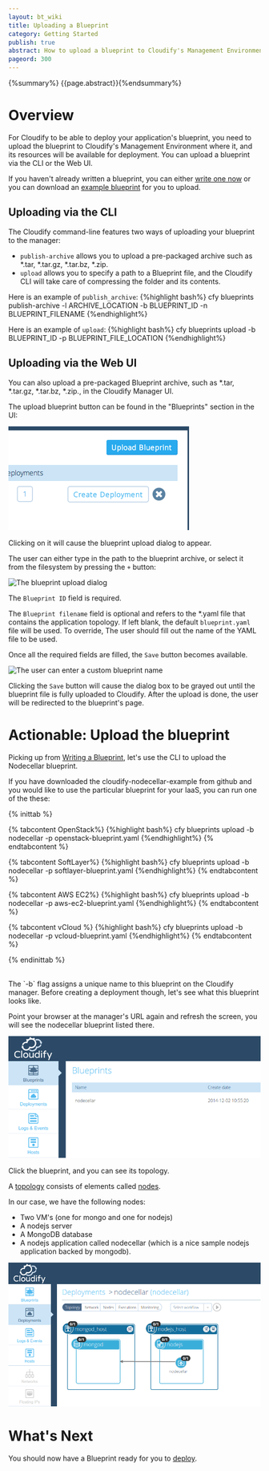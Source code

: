 ```yaml
---
layout: bt_wiki
title: Uploading a Blueprint
category: Getting Started
publish: true
abstract: How to upload a blueprint to Cloudify's Management Environment
pageord: 300
---
```

{%summary%} {{page.abstract}}{%endsummary%}

# Overview

For Cloudify to be able to deploy your application's blueprint, you need to upload the blueprint to Cloudify's Management Environment where it, and its resources will be available for deployment. You can upload a blueprint via the CLI or the Web UI.

If you haven't already written a blueprint, you can either [write one now](getting-started-write-bluerpint.html) or you can download an [example blueprint](https://github.com/cloudify-cosmo/cloudify-nodecellar-example) for you to upload.

## Uploading via the CLI

The Cloudify command-line features two ways of uploading your blueprint to the manager:

 * `publish-archive` allows you to upload a pre-packaged archive such as *.tar, *.tar.gz, *.tar.bz, *.zip.
 * `upload` allows you to specify a path to a Blueprint file, and the Cloudify CLI will take care of compressing the folder and its contents.

Here is an example of `publish_archive`:
{%highlight bash%}
cfy blueprints publish-archive -l ARCHIVE_LOCATION -b BLUEPRINT_ID -n BLUEPRINT_FILENAME
{%endhighlight%}

Here is an example of `upload`:
{%highlight bash%}
cfy blueprints upload -b BLUEPRINT_ID -p BLUEPRINT_FILE_LOCATION
{%endhighlight%}


## Uploading via the Web UI

You can also upload a pre-packaged Blueprint archive, such as *.tar, *.tar.gz, *.tar.bz, *.zip., in the Cloudify Manager UI.

The upload blueprint button can be found in the "Blueprints" section in the UI:

![The blueprint upload button](/guide/images/ui/ui_upload_blueprint_button.png)

Clicking on it will cause the blueprint upload dialog to appear.

The user can either type in the path to the blueprint archive, or select it from the filesystem by pressing the `+` button:

![The blueprint upload dialog](/guide/images/ui/ui-upload-blueprint.png)

The `Blueprint ID` field is required.

The `Blueprint filename` field is optional and refers to the *.yaml file that contains the application topology. If left blank, the default `blueprint.yaml` file will be used. To override, The user should fill out the name of the YAML file to be used.

Once all the required fields are filled, the `Save` button becomes available.

![The user can enter a custom blueprint name](/guide/images/ui/ui-upload-blueprint-with-input.png)

Clicking the `Save` button will cause the dialog box to be grayed out until the blueprint file is fully uploaded to Cloudify. After the upload is done, the user will be redirected to the blueprint's page.

# Actionable: Upload the blueprint

Picking up from [Writing a Blueprint](getting-started-write-blueprint.html), let's use the CLI to upload the Nodecellar blueprint.

If you have downloaded the cloudify-nodecellar-example from github and you would like to use the particular blueprint for your IaaS, you can run one of the these:

  {% inittab %}

  {% tabcontent OpenStack%}
  {%highlight bash%}
  cfy blueprints upload -b nodecellar -p openstack-blueprint.yaml
  {%endhighlight%}
  {% endtabcontent %}

  {% tabcontent SoftLayer%}
  {%highlight bash%}
  cfy blueprints upload -b nodecellar -p softlayer-blueprint.yaml
  {%endhighlight%}
  {% endtabcontent %}

  {% tabcontent AWS EC2%}
  {%highlight bash%}
  cfy blueprints upload -b nodecellar -p aws-ec2-blueprint.yaml
  {%endhighlight%}
  {% endtabcontent %}

  {% tabcontent vCloud %}
  {%highlight bash%}
  cfy blueprints upload -b nodecellar -p vcloud-blueprint.yaml
  {%endhighlight%}
  {% endtabcontent %}

  {% endinittab %}


<br/>
The `-b` flag assigns a unique name to this blueprint on the Cloudify manager. Before creating a deployment though, let's see what this blueprint looks like.

Point your browser at the manager's URL again and refresh the screen, you will see the nodecellar blueprint listed there.

  ![Blueprints table](/guide/images3/guide/quickstart/blueprints_table.png)

Click the blueprint, and you can see its topology.

A [topology]({{page.terminology_link}}#topology) consists of elements called [nodes]({{page.terminology_link}}#node).

In our case, we have the following nodes:

  * Two VM's (one for mongo and one for nodejs)
  * A nodejs server
  * A MongoDB database
  * A nodejs application called nodecellar (which is a nice sample nodejs application backed by mongodb).

  ![Nodecellar Blueprint](/guide/images3/guide/quickstart-openstack/nodecellar_openstack_topology.png)


# What's Next

You should now have a Blueprint ready for you to [deploy](getting-started-create-deployment.html).
